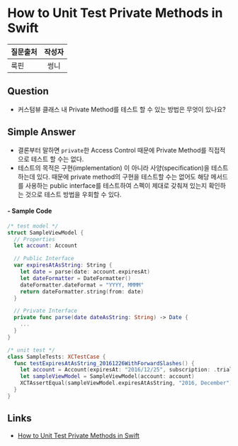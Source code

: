 # How to Unit Test Private Methods in Swift
| 질문출처 | 작성자 |
| :--- | :---: |
| 룩핀 | 썽니 |

## Question
- 커스텀뷰 클래스 내 Private Method를 테스트 할 수 있는 방법은 무엇이 있나요?

## Simple Answer
- 결론부터 말하면 `private`한 Access Control 때문에 Private Method를 직접적으로 테스트 할 수는 없다.
- 테스트의 목적은 구현(implementation) 이 아니라 사양(specification)을 테스트하는데 있다. 때문에 private method의 구현을 테스트할 수는 없어도 해당 메서드를 사용하는 public interface를 테스트하여 스펙이 제대로 갖춰져 있는지 확인하는 것으로 테스트 방법을 우회할 수 있다.

#### - Sample Code
``` swift
/* test model */
struct SampleViewModel {
  // Properties
  let account: Account

  // Public Interface
  var expiresAtAsString: String {
    let date = parse(date: account.expiresAt)
    let dateFormatter = DateFormatter()
    dateFormatter.dateFormat = "YYYY, MMMM"
    return dateFormatter.string(from: date)
  }

  // Private Interface
  private func parse(date dateAsString: String) -> Date {
    ...
  }
}

/* unit test */
class SampleTests: XCTestCase {
  func testExpiresAtAsString_20161226WithForwardSlashes() {
    let account = Account(expiresAt: "2016/12/25", subscription: .trial)
    let sampleViewModel = SampleViewModel(account: account)
    XCTAssertEqual(sampleViewModel.expiresAtAsString, "2016, December")
  }
}
```

## Links
- [How to Unit Test Private Methods in Swift](https://cocoacasts.com/how-to-unit-test-private-methods-in-swift/)
